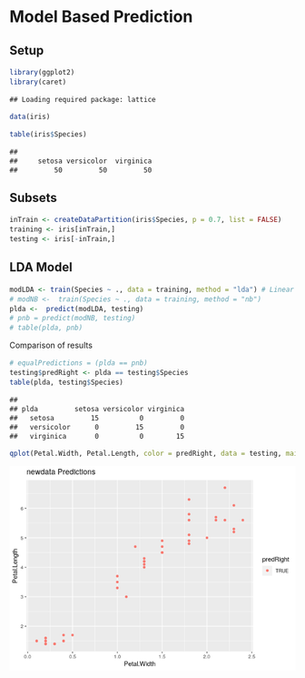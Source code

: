 Model Based Prediction
================

## Setup

``` r
library(ggplot2)
library(caret)
```

    ## Loading required package: lattice

``` r
data(iris)
```

``` r
table(iris$Species)
```

    ## 
    ##     setosa versicolor  virginica 
    ##         50         50         50

## Subsets

``` r
inTrain <- createDataPartition(iris$Species, p = 0.7, list = FALSE)
training <- iris[inTrain,]
testing <- iris[-inTrain,]
```

## LDA Model

``` r
modLDA <- train(Species ~ ., data = training, method = "lda") # Linear Discriminant
# modNB <-  train(Species ~ ., data = training, method = "nb")
plda <-  predict(modLDA, testing)
# pnb = predict(modNB, testing)
# table(plda, pnb)
```

Comparison of results

``` r
# equalPredictions = (plda == pnb)
testing$predRight <- plda == testing$Species
table(plda, testing$Species)
```

    ##             
    ## plda         setosa versicolor virginica
    ##   setosa         15          0         0
    ##   versicolor      0         15         0
    ##   virginica       0          0        15

``` r
qplot(Petal.Width, Petal.Length, color = predRight, data = testing, main = "newdata Predictions")
```

![](model_based_files/figure-gfm/unnamed-chunk-5-1.png)<!-- -->
